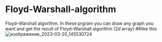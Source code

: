 # Floyd-Warshall-algorithm
Floyd–Warshall algorithm. In these prgram you can draw any graph you want and get the rezult of Floyd–Warshall algorithm (2d array)
##like this
![изображение_2023-03-20_145530724](https://user-images.githubusercontent.com/110280170/226345028-e3c22bbc-8793-4c39-a6bf-9234e9b26a59.png)


